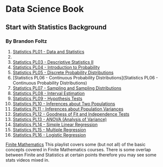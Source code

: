 # Data Science Book

## Start with Statistics Background

### By Brandon Foltz

1. [Statistics PL01 - Data and Statistics](https://www.youtube.com/playlist?list=PLIeGtxpvyG-KqNeLQVhw8yv9MI5dd0ky_)
2. []()
3. [Statistics PL03 - Descriptive Statistics II](https://www.youtube.com/playlist?list=PLIeGtxpvyG-JMH5fGDWhtniyET88Mexcw)
4. [Statistics PL04 - Introduction to Probability](https://www.youtube.com/playlist?list=PLIeGtxpvyG-I9m4otjYGCQL_1m0Edm0LA)
5. [Statistics PL05 - Discrete Probability Distributions]()
6. [Statistics PL06 - Continuous Probability Distributions](Statistics PL06 - Continuous Probability Distributions)
7. [Statistics PL07 - Sampling and Sampling Distributions](https://www.youtube.com/playlist?list=PLIeGtxpvyG-KdXH-P5N4hMFoyYjbaRiR0)
8. [Statistics PL08 - Interval Estimation](https://www.youtube.com/playlist?list=PLIeGtxpvyG-KkhLBDGW3Jp3ThPAEQvMfk)
9. [Statistics PL09 - Hypothesis Tests](https://www.youtube.com/playlist?list=PLIeGtxpvyG-IZRHcZcOy12jp7ywuRbE7l)
10. [Statistics PL10 - Inferences about Two Populations](https://www.youtube.com/playlist?list=PLIeGtxpvyG-LrjxQ60pxZaimkaKKs0zGF)
11. [Statistics PL11 - Inferences about Population Variances](https://www.youtube.com/playlist?list=PLIeGtxpvyG-JLAfWM-EB2cTtLRhDWiZwD)
12. [Statistics PL12 - Goodness of Fit and Independence Tests](https://www.youtube.com/playlist?list=PLIeGtxpvyG-J1zwbVOInWdlKBG3AVmXxJ)
13. [Statistics PL13 - ANOVA (Analysis of Variance)](https://www.youtube.com/playlist?list=PLIeGtxpvyG-KA-BLkL391X__r0kU4_hm5)
14. [Statistics PL14 - Simple Linear Regression](https://www.youtube.com/playlist?list=PLIeGtxpvyG-LoKUpV0fSY8BGKIMIdmfCi)
15. [Statistics PL15 - Multiple Regression](https://www.youtube.com/playlist?list=PLIeGtxpvyG-IqjoU8IiF0Yu1WtxNq_4z-)
16. [Statistics PL16 - Logistic Regression](https://www.youtube.com/playlist?list=PLIeGtxpvyG-JmBQ9XoFD4rs-b3hkcX7Uu)

[Finite Mathematics](https://www.youtube.com/playlist?list=PLIeGtxpvyG-KxMqY8wJ0KoY3ujxf0C856)
This playlist covers some (but not all) of the basic concepts covered in Finite Mathematics courses. There is some overlap between Finite and Statistics at certain points therefore you may see some stats videos mixed in. 

